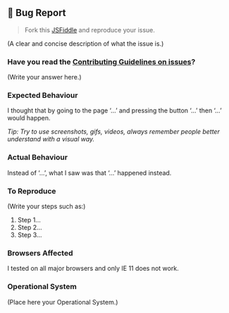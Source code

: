 🐛 Bug Report
------------

> Fork this [JSFiddle](https://jsfiddle.net/zenorocha/5kk0eysw/) and reproduce your issue.

(A clear and concise description of what the issue is.)

### Have you read the [Contributing Guidelines on issues](https://github.com/zenorocha/clipboard.js/blob/master/contributing.md)?

(Write your answer here.)

### Expected Behaviour

I thought that by going to the page ‘…’ and pressing the button ‘…’ then ‘…’ would happen.

*Tip: Try to use screenshots, gifs, videos, always remember people better understand with a visual way.*

### Actual Behaviour

Instead of ‘…’, what I saw was that ‘…’ happened instead.

### To Reproduce

(Write your steps such as:)

1.  Step 1…
2.  Step 2…
3.  Step 3…

### Browsers Affected

I tested on all major browsers and only IE 11 does not work.

### Operational System

(Place here your Operational System.)
